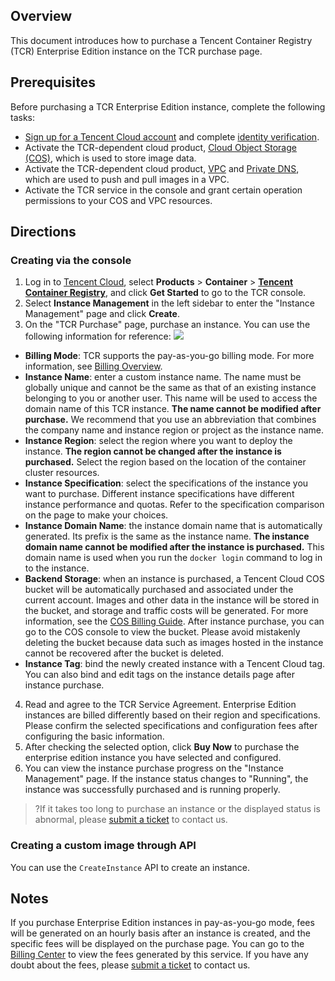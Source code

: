 
## Overview

This document introduces how to purchase a Tencent Container Registry (TCR) Enterprise Edition instance on the TCR purchase page.

## Prerequisites

Before purchasing a TCR Enterprise Edition instance, complete the following tasks:
- [Sign up for a Tencent Cloud account](https://intl.cloud.tencent.com/document/product/378/17985) and complete [identity verification](https://intl.cloud.tencent.com/document/product/378/3629).
- Activate the TCR-dependent cloud product, [Cloud Object Storage (COS)](https://console.cloud.tencent.com/cos5), which is used to store image data.
- Activate the TCR-dependent cloud product, [VPC](https://console.cloud.tencent.com/vpc) and [Private DNS](https://console.cloud.tencent.com/privatedns), which are used to push and pull images in a VPC.
- Activate the TCR service in the console and grant certain operation permissions to your COS and VPC resources.

## Directions
### Creating via the console

1. Log in to [Tencent Cloud](https://intl.cloud.tencent.com/), select **Products** > **Container** > **[Tencent Container Registry](https://intl.cloud.tencent.com/zh/product/tcr)**, and click **Get Started** to go to the TCR console.
2. Select **Instance Management** in the left sidebar to enter the "Instance Management" page and click **Create**.
3. On the "TCR Purchase" page, purchase an instance. You can use the following information for reference:
![](https://main.qcloudimg.com/raw/d3b838aea1b189b51e533e95ee4bf087.png)
 - **Billing Mode**: TCR supports the pay-as-you-go billing mode. For more information, see [Billing Overview](https://intl.cloud.tencent.com/document/product/1051/35483).
 - **Instance Name**: enter a custom instance name. The name must be globally unique and cannot be the same as that of an existing instance belonging to you or another user. This name will be used to access the domain name of this TCR instance. **The name cannot be modified after purchase.** We recommend that you use an abbreviation that combines the company name and instance region or project as the instance name.
 - **Instance Region**: select the region where you want to deploy the instance. **The region cannot be changed after the instance is purchased.** Select the region based on the location of the container cluster resources.
 - **Instance Specification**: select the specifications of the instance you want to purchase. Different instance specifications have different instance performance and quotas. Refer to the specification comparison on the page to make your choices.
 - **Instance Domain Name**: the instance domain name that is automatically generated. Its prefix is the same as the instance name. **The instance domain name cannot be modified after the instance is purchased.** This domain name is used when you run the `docker login` command to log in to the instance.
 - **Backend Storage**: when an instance is purchased, a Tencent Cloud COS bucket will be automatically purchased and associated under the current account. Images and other data in the instance will be stored in the bucket, and storage and traffic costs will be generated. For more information, see the [COS Billing Guide](https://intl.cloud.tencent.com/document/product/436/16871). After instance purchase, you can go to the COS console to view the bucket. Please avoid mistakenly deleting the bucket because data such as images hosted in the instance cannot be recovered after the bucket is deleted.
 - **Instance Tag**: bind the newly created instance with a Tencent Cloud tag. You can also bind and edit tags on the instance details page after instance purchase.
4. Read and agree to the TCR Service Agreement.
   Enterprise Edition instances are billed differently based on their region and specifications. Please confirm the selected specifications and configuration fees after configuring the basic information.
5. After checking the selected option, click **Buy Now** to purchase the enterprise edition instance you have selected and configured.
6. You can view the instance purchase progress on the "Instance Management" page. If the instance status changes to "Running", the instance was successfully purchased and is running properly.

>?If it takes too long to purchase an instance or the displayed status is abnormal, please [submit a ticket](https://console.intl.cloud.tencent.com/workorder) to contact us.



### Creating a custom image through API
You can use the `CreateInstance` API to create an instance.

## Notes
If you purchase Enterprise Edition instances in pay-as-you-go mode, fees will be generated on an hourly basis after an instance is created, and the specific fees will be displayed on the purchase page. You can go to the [Billing Center](https://console.cloud.tencent.com/expense) to view the fees generated by this service. If you have any doubt about the fees, please [submit a ticket](https://console.intl.cloud.tencent.com/workorder) to contact us.

